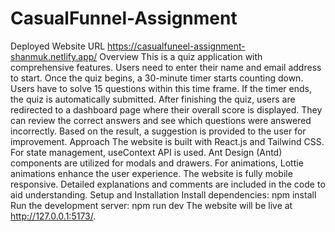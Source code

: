 # CasualFunnel-Assignment
Deployed Website URL
https://casualfuneel-assignment-shanmuk.netlify.app/
Overview
This is a quiz application with comprehensive features. Users need to enter their name and email address to start. Once the quiz begins, a 30-minute timer starts counting down. Users have to solve 15 questions within this time frame. If the timer ends, the quiz is automatically submitted. After finishing the quiz, users are redirected to a dashboard page where their overall score is displayed. They can review the correct answers and see which questions were answered incorrectly. Based on the result, a suggestion is provided to the user for improvement.
Approach
The website is built with React.js and Tailwind CSS. For state management, useContext API is used. Ant Design (Antd) components are utilized for modals and drawers. For animations, Lottie animations enhance the user experience.
The website is fully mobile responsive. Detailed explanations and comments are included in the code to aid understanding.
Setup and Installation
Install dependencies:
npm install
Run the development server:
npm run dev
The website will be live at http://127.0.0.1:5173/.

